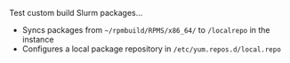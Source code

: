 Test custom build Slurm packages…

- Syncs packages from `~/rpmbuild/RPMS/x86_64/` to `/localrepo` in the instance
- Configures a local package repository in `/etc/yum.repos.d/local.repo`

